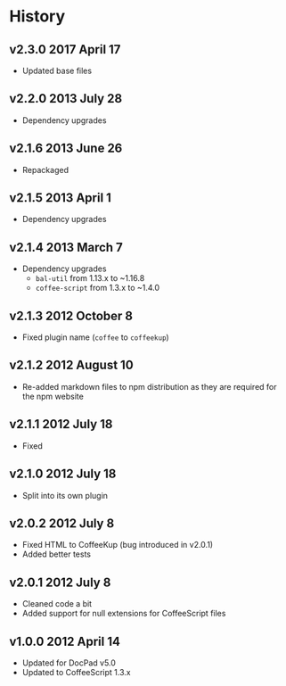 # History

## v2.3.0 2017 April 17
- Updated base files

## v2.2.0 2013 July 28
- Dependency upgrades

## v2.1.6 2013 June 26
- Repackaged

## v2.1.5 2013 April 1
- Dependency upgrades

## v2.1.4 2013 March 7
- Dependency upgrades
	-  `bal-util` from 1.13.x to ~1.16.8
	-  `coffee-script` from 1.3.x to ~1.4.0

## v2.1.3 2012 October 8
- Fixed plugin name (`coffee` to `coffeekup`)

## v2.1.2 2012 August 10
- Re-added markdown files to npm distribution as they are required for the npm website

## v2.1.1 2012 July 18
- Fixed

## v2.1.0 2012 July 18
- Split into its own plugin

## v2.0.2 2012 July 8
- Fixed HTML to CoffeeKup (bug introduced in v2.0.1)
- Added better tests

## v2.0.1 2012 July 8
- Cleaned code a bit
- Added support for null extensions for CoffeeScript files

## v1.0.0 2012 April 14
- Updated for DocPad v5.0
- Updated to CoffeeScript 1.3.x
